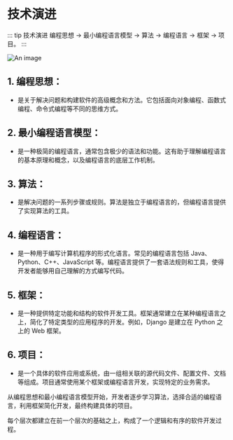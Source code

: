 # 技术演进

::: tip 技术演进
编程思想 -> 最小编程语言模型 -> 算法 -> 编程语言 -> 框架 -> 项目。
:::

![An image](/images/keywords/grow-up.png)

## 1. **编程思想：**

- 是关于解决问题和构建软件的高级概念和方法。它包括面向对象编程、函数式编程、命令式编程等不同的思维方式。

## 2. **最小编程语言模型：**

- 是一种极简的编程语言，通常包含极少的语法和功能。这有助于理解编程语言的基本原理和概念，以及编程语言的底层工作机制。

## 3. **算法：**

- 是解决问题的一系列步骤或规则。算法是独立于编程语言的，但编程语言提供了实现算法的工具。

## 4. **编程语言：**

- 是一种用于编写计算机程序的形式化语言。常见的编程语言包括 Java、Python、C++、JavaScript 等。编程语言提供了一套语法规则和工具，使得开发者能够用自己理解的方式编写代码。

## 5. **框架：**

- 是一种提供特定功能和结构的软件开发工具。框架通常建立在某种编程语言之上，简化了特定类型的应用程序的开发。例如，Django 是建立在 Python 之上的 Web 框架。

## 6. **项目：**

- 是一个具体的软件应用或系统，由一组相关联的源代码文件、配置文件、文档等组成。项目通常使用某个框架或编程语言开发，实现特定的业务需求。

从编程思想和最小编程语言模型开始，开发者逐步学习算法，选择合适的编程语言，利用框架简化开发，最终构建具体的项目。

每个层次都建立在前一个层次的基础之上，构成了一个逻辑和有序的软件开发过程。
